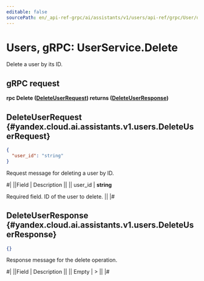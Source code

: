 ```yaml
---
editable: false
sourcePath: en/_api-ref-grpc/ai/assistants/v1/users/api-ref/grpc/User/delete.md
---
```


# Users, gRPC: UserService.Delete

Delete a user by its ID.

## gRPC request

**rpc Delete ([DeleteUserRequest](#yandex.cloud.ai.assistants.v1.users.DeleteUserRequest)) returns ([DeleteUserResponse](#yandex.cloud.ai.assistants.v1.users.DeleteUserResponse))**

## DeleteUserRequest {#yandex.cloud.ai.assistants.v1.users.DeleteUserRequest}

```json
{
  "user_id": "string"
}
```

Request message for deleting a user by ID.

#|
||Field | Description ||
|| user_id | **string**

Required field. ID of the user to delete. ||
|#

## DeleteUserResponse {#yandex.cloud.ai.assistants.v1.users.DeleteUserResponse}

```json
{}
```

Response message for the delete operation.

#|
||Field | Description ||
|| Empty | > ||
|#